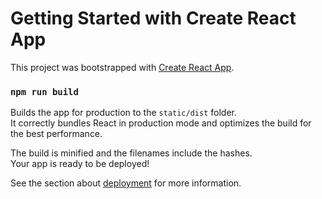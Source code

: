 # Getting Started with Create React App

This project was bootstrapped with [Create React App](https://github.com/facebook/create-react-app).

### `npm run build`

Builds the app for production to the `static/dist` folder.\
It correctly bundles React in production mode and optimizes the build for the best performance.

The build is minified and the filenames include the hashes.\
Your app is ready to be deployed!

See the section about [deployment](https://facebook.github.io/create-react-app/docs/deployment) for more information.